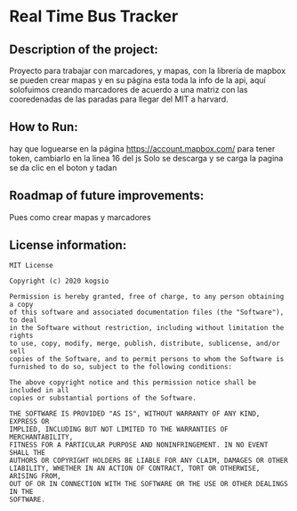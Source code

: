 # Real Time Bus Tracker #

## Description of the project: ##
Proyecto para trabajar con marcadores, y mapas, con la librería de mapbox se pueden crear mapas y en su página esta toda la info de la api, aquí solofuimos creando marcadores de acuerdo a una matriz con las cooredenadas de las paradas para llegar del MIT a harvard.

## How to Run: ##
hay que loguearse en la página https://account.mapbox.com/ para tener token, cambiarlo en la linea 16 del js
Solo se descarga y se carga la pagina se da clic en el boton y tadan

## Roadmap of future improvements: ##
Pues como crear mapas y marcadores

## License information: ##
    MIT License

    Copyright (c) 2020 kogsio

    Permission is hereby granted, free of charge, to any person obtaining a copy
    of this software and associated documentation files (the "Software"), to deal
    in the Software without restriction, including without limitation the rights
    to use, copy, modify, merge, publish, distribute, sublicense, and/or sell
    copies of the Software, and to permit persons to whom the Software is
    furnished to do so, subject to the following conditions:

    The above copyright notice and this permission notice shall be included in all
    copies or substantial portions of the Software.

    THE SOFTWARE IS PROVIDED "AS IS", WITHOUT WARRANTY OF ANY KIND, EXPRESS OR
    IMPLIED, INCLUDING BUT NOT LIMITED TO THE WARRANTIES OF MERCHANTABILITY,
    FITNESS FOR A PARTICULAR PURPOSE AND NONINFRINGEMENT. IN NO EVENT SHALL THE
    AUTHORS OR COPYRIGHT HOLDERS BE LIABLE FOR ANY CLAIM, DAMAGES OR OTHER
    LIABILITY, WHETHER IN AN ACTION OF CONTRACT, TORT OR OTHERWISE, ARISING FROM,
    OUT OF OR IN CONNECTION WITH THE SOFTWARE OR THE USE OR OTHER DEALINGS IN THE
    SOFTWARE.
